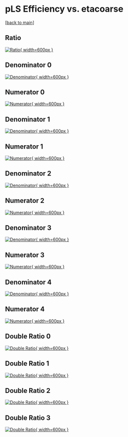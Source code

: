# pLS Efficiency vs. etacoarse

[[back to main](./)]



## Ratio

[![Ratio](../mtv/var/pLS_vtr_0_0_eff_etacoarse.png){ width=600px }](../mtv/var/pLS_vtr_0_0_eff_etacoarse.pdf)

## Denominator 0

[![Denominator](../mtv/den/pLS_vtr_0_0_eff_etacoarse_den0.png){ width=600px }](../mtv/den/pLS_vtr_0_0_eff_etacoarse_den0.pdf)

## Numerator 0

[![Numerator](../mtv/num/pLS_vtr_0_0_eff_etacoarse_num0.png){ width=600px }](../mtv/num/pLS_vtr_0_0_eff_etacoarse_num0.pdf)

## Denominator 1

[![Denominator](../mtv/den/pLS_vtr_0_0_eff_etacoarse_den1.png){ width=600px }](../mtv/den/pLS_vtr_0_0_eff_etacoarse_den1.pdf)

## Numerator 1

[![Numerator](../mtv/num/pLS_vtr_0_0_eff_etacoarse_num1.png){ width=600px }](../mtv/num/pLS_vtr_0_0_eff_etacoarse_num1.pdf)

## Denominator 2

[![Denominator](../mtv/den/pLS_vtr_0_0_eff_etacoarse_den2.png){ width=600px }](../mtv/den/pLS_vtr_0_0_eff_etacoarse_den2.pdf)

## Numerator 2

[![Numerator](../mtv/num/pLS_vtr_0_0_eff_etacoarse_num2.png){ width=600px }](../mtv/num/pLS_vtr_0_0_eff_etacoarse_num2.pdf)

## Denominator 3

[![Denominator](../mtv/den/pLS_vtr_0_0_eff_etacoarse_den3.png){ width=600px }](../mtv/den/pLS_vtr_0_0_eff_etacoarse_den3.pdf)

## Numerator 3

[![Numerator](../mtv/num/pLS_vtr_0_0_eff_etacoarse_num3.png){ width=600px }](../mtv/num/pLS_vtr_0_0_eff_etacoarse_num3.pdf)

## Denominator 4

[![Denominator](../mtv/den/pLS_vtr_0_0_eff_etacoarse_den4.png){ width=600px }](../mtv/den/pLS_vtr_0_0_eff_etacoarse_den4.pdf)

## Numerator 4

[![Numerator](../mtv/num/pLS_vtr_0_0_eff_etacoarse_num4.png){ width=600px }](../mtv/num/pLS_vtr_0_0_eff_etacoarse_num4.pdf)

## Double Ratio 0

[![Double Ratio](../mtv/ratio/pLS_vtr_0_0_eff_etacoarse_ratio0.png){ width=600px }](../mtv/ratio/pLS_vtr_0_0_eff_etacoarse_ratio0.pdf)

## Double Ratio 1

[![Double Ratio](../mtv/ratio/pLS_vtr_0_0_eff_etacoarse_ratio1.png){ width=600px }](../mtv/ratio/pLS_vtr_0_0_eff_etacoarse_ratio1.pdf)

## Double Ratio 2

[![Double Ratio](../mtv/ratio/pLS_vtr_0_0_eff_etacoarse_ratio2.png){ width=600px }](../mtv/ratio/pLS_vtr_0_0_eff_etacoarse_ratio2.pdf)

## Double Ratio 3

[![Double Ratio](../mtv/ratio/pLS_vtr_0_0_eff_etacoarse_ratio3.png){ width=600px }](../mtv/ratio/pLS_vtr_0_0_eff_etacoarse_ratio3.pdf)

